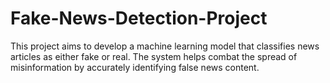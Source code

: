 # Fake-News-Detection-Project
This project aims to develop a machine learning model that classifies news articles as either fake or real. The system helps combat the spread of misinformation by accurately identifying false news content.
